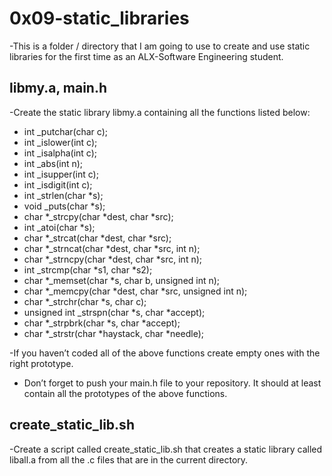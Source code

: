 # 0x09-static_libraries
-This is a folder / directory that I am going to use to create and use static libraries
for the first time as an ALX-Software Engineering student.

## libmy.a, main.h
-Create the static library libmy.a containing all the functions listed below:
* int _putchar(char c);
* int _islower(int c);
* int _isalpha(int c);
* int _abs(int n);
* int _isupper(int c);
* int _isdigit(int c);
* int _strlen(char *s);
* void _puts(char *s);
* char *_strcpy(char *dest, char *src);
* int _atoi(char *s);
* char *_strcat(char *dest, char *src);
* char *_strncat(char *dest, char *src, int n);
* char *_strncpy(char *dest, char *src, int n);
* int _strcmp(char *s1, char *s2);
* char *_memset(char *s, char b, unsigned int n);
* char *_memcpy(char *dest, char *src, unsigned int n);
* char *_strchr(char *s, char c);
* unsigned int _strspn(char *s, char *accept);
* char *_strpbrk(char *s, char *accept);
* char *_strstr(char *haystack, char *needle);

-If you haven’t coded all of the above functions create empty ones with the right prototype.
* Don’t forget to push your main.h file to your repository. It should at least contain all the prototypes of the above functions.
## create_static_lib.sh
-Create a script called create_static_lib.sh that creates a static library called liball.a from all the .c files that are in the current directory.
